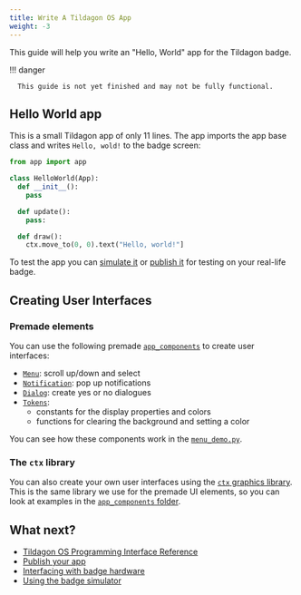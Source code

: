 ```yaml
---
title: Write A Tildagon OS App
weight: -3
---
```


This guide will help you write an "Hello, World" app for the Tildagon badge.

!!! danger

      This guide is not yet finished and may not be fully functional.

## Hello World app

This is a small Tildagon app of only 11 lines. The app imports the app base class and writes `Hello, wold!` to the badge screen:

```python
from app import app

class HelloWorld(App):
  def __init__():
    pass

  def update():
    pass:

  def draw():
    ctx.move_to(0, 0).text("Hello, world!"]
```

To test the app you can [simulate it](/tildagonos-apps/simlulate/) or [publish it](/tildagonos-apps/publish/) for testing on your real-life badge.

## Creating User Interfaces

### Premade elements

You can use the following premade [`app_components`](/tildagonos-apps/guides/ui-widget-overview/) to create user interfaces:

- [`Menu`](https://github.com/emfcamp/badge-2024-software/blob/main/modules/app_components/menu.py): scroll up/down and select
- [`Notification`](https://github.com/emfcamp/badge-2024-software/blob/main/modules/app_components/notification.py): pop up notifications
- [`Dialog`](https://github.com/emfcamp/badge-2024-software/blob/main/modules/app_components/dialog.py): create yes or no dialogues
- [`Tokens`](https://github.com/emfcamp/badge-2024-software/blob/main/modules/app_components/tokens.py):
    - constants for the display properties and colors
    - functions for clearing the background and setting a color

You can see how these components work in the [`menu_demo.py`](https://github.com/emfcamp/badge-2024-software/blob/main/modules/firmware_apps/menu_demo.py).

### The `ctx` library

You can also create your own user interfaces using the [`ctx` graphics library](https://ctx.graphics/). This is the same library we use for the premade UI elements, so you can look at  examples in the [`app_components` folder](https://github.com/emfcamp/badge-2024-software/tree/main/modules/app_components).

## What next?

<div class="grid cards" markdown>

- [Tildagon OS Programming Interface Reference](./reference.md)
- [Publish your app](./publish.md)
- [Interfacing with badge hardware](./guides/using-badge-hardware.md)
- [Using the badge simulator][simulator]

</div>

[simulator]: https://github.com/emfcamp/badge-2024-software/tree/main/sim
